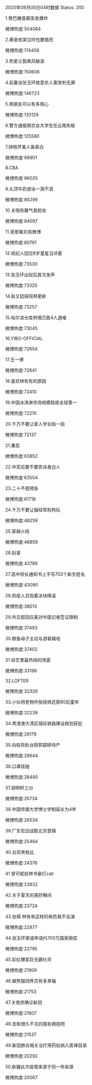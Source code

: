 2020年08月05日04时数据
Status: 200

1.黎巴嫩首都突发爆炸

微博热度:504084

2.黄圣依哭泣时也要插兜

微博热度:174458

3.热爱让我乘风破浪

微博热度:150606

4.前妻谈张玉环故意杀人案改判无罪

微博热度:146723

5.男朋友可以有多用心

微博热度:133129

6.警方通报南京女大学生在云南失联

微博热度:125580

7.钟晓芹美人鱼表白

微博热度:98901

8.CBA

微博热度:96025

9.头顶牛奶游泳一滴不洒

微博热度:86299

10.关晓彤霸气臭脸妆

微博热度:84097

11.吴邪看刘丧微博

微博热度:80761

12.经纪人回应8岁童星当评委

微博热度:73530

13.张玉环出狱后首次发声

微博热度:73325

14.赵又廷探班林更新

微博热度:73257

15.哈尔滨仓库坍塌已致4人遇难

微博热度:73045

16.YIBO-OFFICIAL

微博热度:72654

17.王一博

微博热度:72641

18.喜欢林有有的原因

微博热度:72410

19.中国冰淇淋市场规模稳居全球第一

微博热度:72210

20.千万不要让家人学会拍一拍

微博热度:72137

21.重启

微博热度:63852

22.中奖后要不要告诉身边人

微博热度:63504

23.二十不惑预告

微博热度:61718

24.千万不要让猫经常和狗玩

微博热度:48259

25.穿越火线

微博热度:46859

26.赵睿

微博热度:43789

27.高中校长通知书上手写702个新生姓名

微博热度:43090

28.防疫人员抱着冰块降温

微博热度:38013

29.外交部回应美对中国记者签证限制

微博热度:37493

30.鲸鱼母子主动与游客嬉戏

微博热度:37402

31.综艺里最热闹的场面

微博热度:33196

32.LOFTER

微博热度:32326

33.小伙用老物件拍视频还原80后童年

微博热度:32239

34.粤港澳大湾区城际铁路建设规划获批

微博热度:29179

35.向佐将赴台陪郭碧婷待产

微博热度:28644

36.口罩挂链

微博热度:28490

37.胡明轩三分

微博热度:26734

38.中国传媒大学博士学制延长为4年

微博热度:26534

39.广东宏远战胜北京首钢

微博热度:25464

40.台风黑格比

微博热度:24376

41.曾可妮给林书豪打call

微博热度:23832

42.关于夏天的美好瞬间

微博热度:23724

43.张萌 林有有这样的角色我不会演

微博热度:22877

44.张玉环案或申请约700万国家赔偿

微博热度:22795

45.彩虹爆浆巨无霸吐司

微博热度:21909

46.做熊猫饲养员有多幸福

微博热度:21753

47.关俊彦确诊新冠

微博热度:21607

48.去和很久不见的朋友拥抱吧

微博热度:21537

49.新冠肺炎相关治疗用药拟纳入医保目录

微博热度:20292

50.新疆此次疫情来源于同一传染源

微博热度:20067

